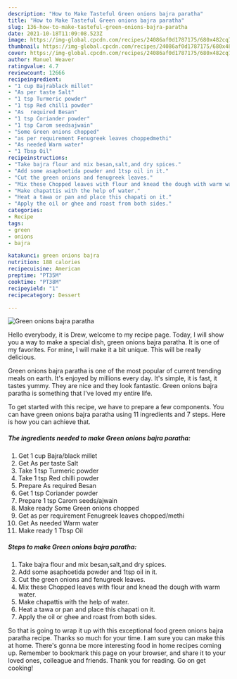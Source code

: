 ```yaml
---
description: "How to Make Tasteful Green onions bajra paratha"
title: "How to Make Tasteful Green onions bajra paratha"
slug: 136-how-to-make-tasteful-green-onions-bajra-paratha
date: 2021-10-18T11:09:08.523Z
image: https://img-global.cpcdn.com/recipes/24086af0d1787175/680x482cq70/green-onions-bajra-paratha-recipe-main-photo.jpg
thumbnail: https://img-global.cpcdn.com/recipes/24086af0d1787175/680x482cq70/green-onions-bajra-paratha-recipe-main-photo.jpg
cover: https://img-global.cpcdn.com/recipes/24086af0d1787175/680x482cq70/green-onions-bajra-paratha-recipe-main-photo.jpg
author: Manuel Weaver
ratingvalue: 4.7
reviewcount: 12666
recipeingredient:
- "1 cup Bajrablack millet"
- "As per taste Salt"
- "1 tsp Turmeric powder"
- "1 tsp Red chilli powder"
- "As  required Besan"
- "1 tsp Coriander powder"
- "1 tsp Carom seedsajwain"
- "Some Green onions chopped"
- "as per requirement Fenugreek leaves choppedmethi"
- "As needed Warm water"
- "1 Tbsp Oil"
recipeinstructions:
- "Take bajra flour and mix besan,salt,and dry spices."
- "Add some asaphoetida powder and 1tsp oil in it."
- "Cut the green onions and fenugreek leaves."
- "Mix these Chopped leaves with flour and knead the dough with warm water."
- "Make chapattis with the help of water."
- "Heat a tawa or pan and place this chapati on it."
- "Apply the oil or ghee and roast from both sides."
categories:
- Recipe
tags:
- green
- onions
- bajra

katakunci: green onions bajra 
nutrition: 188 calories
recipecuisine: American
preptime: "PT35M"
cooktime: "PT38M"
recipeyield: "1"
recipecategory: Dessert

---
```



![Green onions bajra paratha](https://img-global.cpcdn.com/recipes/24086af0d1787175/680x482cq70/green-onions-bajra-paratha-recipe-main-photo.jpg)

Hello everybody, it is Drew, welcome to my recipe page. Today, I will show you a way to make a special dish, green onions bajra paratha. It is one of my favorites. For mine, I will make it a bit unique. This will be really delicious.



Green onions bajra paratha is one of the most popular of current trending meals on earth. It's enjoyed by millions every day. It's simple, it is fast, it tastes yummy. They are nice and they look fantastic. Green onions bajra paratha is something that I've loved my entire life.


To get started with this recipe, we have to prepare a few components. You can have green onions bajra paratha using 11 ingredients and 7 steps. Here is how you can achieve that.

<!--inarticleads1-->

##### The ingredients needed to make Green onions bajra paratha:

1. Get 1 cup Bajra/black millet
1. Get As per taste Salt
1. Take 1 tsp Turmeric powder
1. Take 1 tsp Red chilli powder
1. Prepare As  required Besan
1. Get 1 tsp Coriander powder
1. Prepare 1 tsp Carom seeds/ajwain
1. Make ready Some Green onions chopped
1. Get as per requirement Fenugreek leaves chopped/methi
1. Get As needed Warm water
1. Make ready 1 Tbsp Oil




<!--inarticleads2-->

##### Steps to make Green onions bajra paratha:

1. Take bajra flour and mix besan,salt,and dry spices.
1. Add some asaphoetida powder and 1tsp oil in it.
1. Cut the green onions and fenugreek leaves.
1. Mix these Chopped leaves with flour and knead the dough with warm water.
1. Make chapattis with the help of water.
1. Heat a tawa or pan and place this chapati on it.
1. Apply the oil or ghee and roast from both sides.




So that is going to wrap it up with this exceptional food green onions bajra paratha recipe. Thanks so much for your time. I am sure you can make this at home. There's gonna be more interesting food in home recipes coming up. Remember to bookmark this page on your browser, and share it to your loved ones, colleague and friends. Thank you for reading. Go on get cooking!
